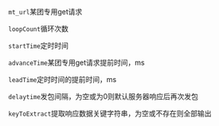 `mt_url`某团专用get请求

`loopCount`循环次数

`startTime`定时时间

`advanceTime`某团专用get请求提前时间，ms

`leadTime`定时时间的提前时间，ms

`delaytime`发包间隔，为空或为0则默认服务器响应后再次发包

`keyToExtract`提取响应数据关键字符串，为空或不存在则全部输出
